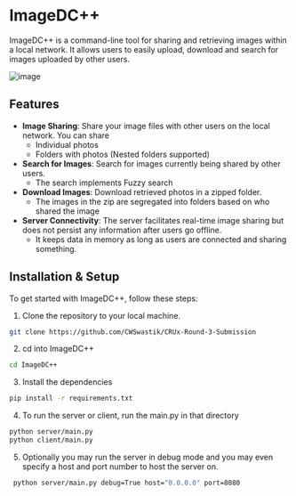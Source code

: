# ImageDC++

ImageDC++ is a command-line tool for sharing and retrieving images within a local network. It allows users to easily upload, download and search for images uploaded by other users.

![image](https://github.com/CWSwastik/CRUx-Round-3-Submission/assets/110041714/aefdc620-7652-4313-bfb0-b0e389f4c54f)


## Features

- **Image Sharing**: Share your image files with other users on the local network. You can share
    - Individual photos
    - Folders with photos (Nested folders supported)
- **Search for Images**: Search for images currently being shared by other users.
   - The search implements Fuzzy search
- **Download Images**: Download retrieved photos in a zipped folder. 
    - The images in the zip are segregated into folders based on who shared the image
- **Server Connectivity**: The server facilitates real-time image sharing but does not persist any information after users go offline.
    - It keeps data in memory as long as users are connected and sharing something.

## Installation & Setup

To get started with ImageDC++, follow these steps:

1. Clone the repository to your local machine.
```bash
git clone https://github.com/CWSwastik/CRUx-Round-3-Submission
```

2. cd into ImageDC++
```bash
cd ImageDC++
```  
3. Install the dependencies
```bash
pip install -r requirements.txt
```

4. To run the server or client, run the main.py in that directory
```bash
python server/main.py
python client/main.py
```

5. Optionally you may run the server in debug mode and you may even specify a host and port number to host the server on.
```bash
 python server/main.py debug=True host="0.0.0.0" port=8080
```
